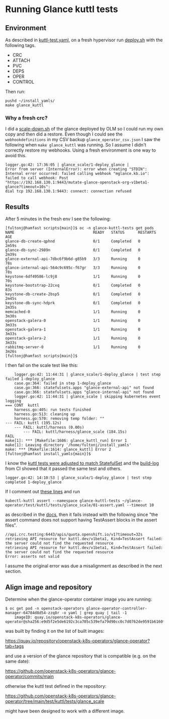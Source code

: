 # Running Glance kuttl tests

## Environment

As described in
[kuttl-test.yaml](https://github.com/openstack-k8s-operators/glance-operator/blob/main/kuttl-test.yaml),
on a fresh hypervisor run
[deploy.sh](../scripts/deploy.sh)
with the following tags.

- CRC
- ATTACH
- PVC
- DEPS
- OPER
- CONTROL

Then run:
```
pushd ~/install_yamls/
make glance_kuttl
```

### Why a fresh crc?

I did a [scale-down.sh](scale-down.sh) of the glance deployed by
OLM so I could run my own copy and then did a restore. Even though
I could see the `webhookdefinitions` in my CSV backup
`glance_operator_csv.json` I saw the following when
`make glance_kuttl` was running. So I assume I didn't correctly
restore my webhooks. Using a fresh environment is one way to avoid
this.
```
logger.go:42: 17:36:05 | glance_scale/1-deploy_glance |
Error from server (InternalError): error when creating "STDIN":
Internal error occurred: failed calling webhook "mglance.kb.io":
failed to call webhook: Post
"https://192.168.130.1:9443/mutate-glance-openstack-org-v1beta1-glance?timeout=10s":
dial tcp 192.168.130.1:9443: connect: connection refused
```

## Results

After 5 minutes in the fresh env I see the following:
```
[fultonj@hamfast scripts{main}]$ oc -n glance-kuttl-tests get pods
NAME                                   READY   STATUS      RESTARTS   AGE
glance-db-create-qphnd                 0/1     Completed   0          2m59s
glance-db-sync-2989n                   0/1     Completed   0          2m39s
glance-external-api-7dbc6f9b6d-g85b9   3/3     Running     0          78s
glance-internal-api-564c9c695c-f67gr   3/3     Running     0          78s
keystone-6df49586-lc9j8                1/1     Running     0          70s
keystone-bootstrap-22cxq               0/1     Completed   0          83s
keystone-db-create-2bsp5               0/1     Completed   0          2m45s
keystone-db-sync-hdprk                 0/1     Completed   0          2m35s
memcached-0                            1/1     Running     0          3m30s
openstack-galera-0                     1/1     Running     0          3m33s
openstack-galera-1                     1/1     Running     0          3m33s
openstack-galera-2                     1/1     Running     0          3m33s
rabbitmq-server-0                      1/1     Running     0          3m26s
[fultonj@hamfast scripts{main}]$
```

I then fail on the scale test like this:

```
    logger.go:42: 11:44:31 | glance_scale/1-deploy_glance | test step failed 1-deploy_glance
    case.go:364: failed in step 1-deploy_glance
    case.go:366: statefulsets.apps "glance-external-api" not found
    case.go:366: statefulsets.apps "glance-internal-api" not found
    logger.go:42: 11:44:31 | glance_scale | skipping kubernetes event logging
=== CONT  kuttl
    harness.go:405: run tests finished
    harness.go:513: cleaning up
    harness.go:570: removing temp folder: ""
--- FAIL: kuttl (195.12s)
    --- FAIL: kuttl/harness (0.00s)
        --- FAIL: kuttl/harness/glance_scale (184.15s)
FAIL
make[1]: *** [Makefile:1606: glance_kuttl_run] Error 1
make[1]: Leaving directory '/home/fultonj/install_yamls'
make: *** [Makefile:1614: glance_kuttl] Error 2
[fultonj@hamfast install_yamls{main}]$
```
I know the
[kuttl tests were adjusted to match StatefulSet](https://github.com/openstack-k8s-operators/glance-operator/pull/352/commits/a5152b2205204a3d17dc48a69147741510970651)
and the
[build-log](https://gcsweb-ci.apps.ci.l2s4.p1.openshiftapps.com/gcs/origin-ci-test/pr-logs/pull/openstack-k8s-operators_glance-operator/352/pull-ci-openstack-k8s-operators-glance-operator-main-glance-operator-build-deploy-kuttl/1720072280718970880/artifacts/glance-operator-build-deploy-kuttl/openstack-k8s-operators-kuttl/build-log.txt)
from CI showed that it passed the same test and others.
```
logger.go:42: 14:10:53 | glance_scale/1-deploy_glance | test step completed 1-deploy_glance
```
If I comment out
[these lines](https://github.com/openstack-k8s-operators/glance-operator/blob/main/test/kuttl/tests/glance_scale/01-assert.yaml#L67-L144)
and run
```
kubectl-kuttl assert --namespace glance-kuttl-tests ~/glance-operator/test/kuttl/tests/glance_scale/01-assert.yaml --timeout 10
```
as described in the [docs](https://github.com/openstack-k8s-operators/docs/blob/main/kuttl_tests.md),
then it fails instead with the following since "the assert command
does not support having TestAssert blocks in the assert files".
```
//api.crc.testing:6443/apis/quota.openshift.io/v1?timeout=32s
retrieving API resource for kuttl.dev/v1beta1, Kind=TestAssert failed: the server could not find the requested resource
retrieving API resource for kuttl.dev/v1beta1, Kind=TestAssert failed: the server could not find the requested resource
Error: asserts not valid
```

I assume the original error was due a misalignment as described in the next section.

## Align image and repository

Determine when the glance-operator container image you are running:

```
$ oc get pod -n openstack-operators glance-operator-controller-manager-64784d8d54-zzq8r -o yaml | grep quay | tail -1
    imageID: quay.io/openstack-k8s-operators/glance-operator@sha256:e9d5f2e5de6192c3ca705c539efa79d90cc0c7d0762de9591b6160fcc0238fc7
```
was built by finding it on the list of built images:

  https://quay.io/repository/openstack-k8s-operators/glance-operator?tab=tags

and use a version of the glance repository that is compatible (e.g. on the same date):

  https://github.com/openstack-k8s-operators/glance-operator/commits/main

otherwise the kuttl test defined in the repository:

  https://github.com/openstack-k8s-operators/glance-operator/tree/main/test/kuttl/tests/glance_scale

might have been designed to work with a different image.
